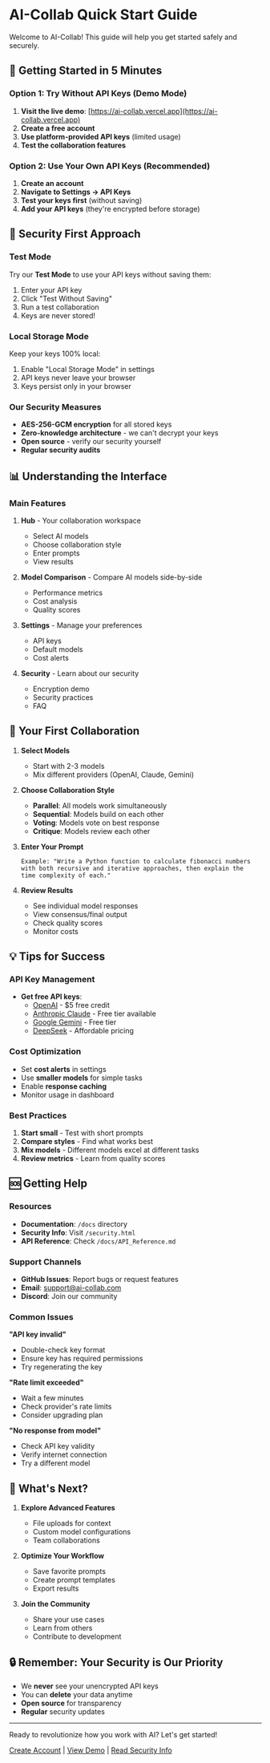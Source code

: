 # AI-Collab Quick Start Guide

Welcome to AI-Collab! This guide will help you get started safely and securely.

## 🚀 Getting Started in 5 Minutes

### Option 1: Try Without API Keys (Demo Mode)

1. **Visit the live demo**: [https://ai-collab.vercel.app](https://ai-collab.vercel.app)
2. **Create a free account**
3. **Use platform-provided API keys** (limited usage)
4. **Test the collaboration features**

### Option 2: Use Your Own API Keys (Recommended)

1. **Create an account**
2. **Navigate to Settings → API Keys**
3. **Test your keys first** (without saving)
4. **Add your API keys** (they're encrypted before storage)

## 🔐 Security First Approach

### Test Mode
Try our **Test Mode** to use your API keys without saving them:
1. Enter your API key
2. Click "Test Without Saving"
3. Run a test collaboration
4. Keys are never stored!

### Local Storage Mode
Keep your keys 100% local:
1. Enable "Local Storage Mode" in settings
2. API keys never leave your browser
3. Keys persist only in your browser

### Our Security Measures
- **AES-256-GCM encryption** for all stored keys
- **Zero-knowledge architecture** - we can't decrypt your keys
- **Open source** - verify our security yourself
- **Regular security audits**

## 📊 Understanding the Interface

### Main Features

1. **Hub** - Your collaboration workspace
   - Select AI models
   - Choose collaboration style
   - Enter prompts
   - View results

2. **Model Comparison** - Compare AI models side-by-side
   - Performance metrics
   - Cost analysis
   - Quality scores

3. **Settings** - Manage your preferences
   - API keys
   - Default models
   - Cost alerts

4. **Security** - Learn about our security
   - Encryption demo
   - Security practices
   - FAQ

## 🎯 Your First Collaboration

1. **Select Models**
   - Start with 2-3 models
   - Mix different providers (OpenAI, Claude, Gemini)

2. **Choose Collaboration Style**
   - **Parallel**: All models work simultaneously
   - **Sequential**: Models build on each other
   - **Voting**: Models vote on best response
   - **Critique**: Models review each other

3. **Enter Your Prompt**
   ```
   Example: "Write a Python function to calculate fibonacci numbers 
   with both recursive and iterative approaches, then explain the 
   time complexity of each."
   ```

4. **Review Results**
   - See individual model responses
   - View consensus/final output
   - Check quality scores
   - Monitor costs

## 💡 Tips for Success

### API Key Management
- **Get free API keys**:
  - [OpenAI](https://platform.openai.com/api-keys) - $5 free credit
  - [Anthropic Claude](https://console.anthropic.com/) - Free tier available
  - [Google Gemini](https://aistudio.google.com/app/apikey) - Free tier
  - [DeepSeek](https://platform.deepseek.com/) - Affordable pricing

### Cost Optimization
- Set **cost alerts** in settings
- Use **smaller models** for simple tasks
- Enable **response caching**
- Monitor usage in dashboard

### Best Practices
1. **Start small** - Test with short prompts
2. **Compare styles** - Find what works best
3. **Mix models** - Different models excel at different tasks
4. **Review metrics** - Learn from quality scores

## 🆘 Getting Help

### Resources
- **Documentation**: `/docs` directory
- **Security Info**: Visit `/security.html`
- **API Reference**: Check `/docs/API_Reference.md`

### Support Channels
- **GitHub Issues**: Report bugs or request features
- **Email**: support@ai-collab.com
- **Discord**: Join our community

### Common Issues

**"API key invalid"**
- Double-check key format
- Ensure key has required permissions
- Try regenerating the key

**"Rate limit exceeded"**
- Wait a few minutes
- Check provider's rate limits
- Consider upgrading plan

**"No response from model"**
- Check API key validity
- Verify internet connection
- Try a different model

## 🎉 What's Next?

1. **Explore Advanced Features**
   - File uploads for context
   - Custom model configurations
   - Team collaborations

2. **Optimize Your Workflow**
   - Save favorite prompts
   - Create prompt templates
   - Export results

3. **Join the Community**
   - Share your use cases
   - Learn from others
   - Contribute to development

## 🔒 Remember: Your Security is Our Priority

- We **never** see your unencrypted API keys
- You can **delete** your data anytime
- **Open source** for transparency
- **Regular** security updates

---

Ready to revolutionize how you work with AI? Let's get started!

[Create Account](https://ai-collab.vercel.app/signup) | [View Demo](https://ai-collab.vercel.app/demo) | [Read Security Info](https://ai-collab.vercel.app/security)